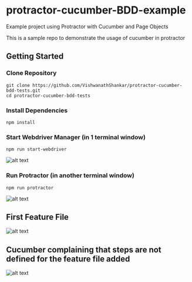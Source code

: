 # protractor-cucumber-BDD-example
Example project using Protractor with Cucumber and Page Objects

This is a sample repo to demonstrate the usage of cucumber in protractor

## Getting Started

### Clone Repository

```
git clone https://github.com/VishwanathShankar/protractor-cucumber-bdd-tests.git
cd protractor-cucumber-bdd-tests
```

### Install Dependencies

```
npm install
```

### Start Webdriver Manager (in 1 terminal window)

```
npm run start-webdriver
```
![alt text](https://user-images.githubusercontent.com/9764814/107133842-6e8d1680-6912-11eb-9402-f2959ec02180.png)


### Run Protractor (in another terminal window)

```
npm run protractor
```
![alt text](https://user-images.githubusercontent.com/9764814/107133842-6e8d1680-6912-11eb-9402-f2959ec02180.png)


## First Feature File

![alt text](https://user-images.githubusercontent.com/9764814/107133803-050d0800-6912-11eb-9f5d-44a8972ed93f.png)


## Cucumber complaining that steps are not defined for the feature file added
![alt text](https://user-images.githubusercontent.com/9764814/107133806-1c4bf580-6912-11eb-8eb3-710405d28be0.png)

